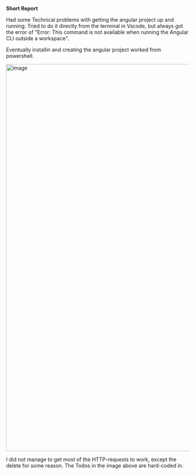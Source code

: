 **Short Report**

Had some Technical problems with getting the angular project up and running. Tried to do it directly from the terminal in Vscode, but
always got the error of "Error: This command is not available when running the Angular CLI outside a workspace".

Eventually installin and creating the angular project worked from powershell.

<img width="1060" alt="image" src="https://user-images.githubusercontent.com/54100417/195702887-6d5b4ca3-8b2d-4706-877c-fad812d82583.png">

I did not manage to get most of the HTTP-requests to work, except the delete for some reason. The Todos in the image above are hard-coded in.
